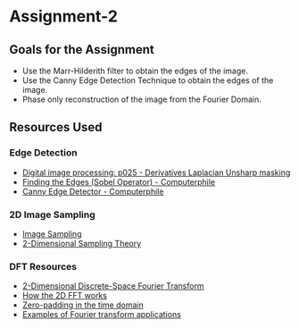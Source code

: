 # Assignment-2

## Goals for the Assignment
- Use the Marr-Hilderith filter to obtain the edges of the image.
- Use the Canny Edge Detection Technique to obtain the edges of the image.
- Phase only reconstruction of the image from the Fourier Domain.


## Resources Used

### Edge Detection
- [Digital image processing: p025 - Derivatives Laplacian Unsharp masking](https://www.youtube.com/watch?v=1b3Sr2MGLFg&t=769s)
- [Finding the Edges (Sobel Operator) - Computerphile](https://www.youtube.com/watch?v=uihBwtPIBxM)
- [Canny Edge Detector - Computerphile](https://www.youtube.com/watch?v=sRFM5IEqR2w)

### 2D Image Sampling
- [Image Sampling](https://www.youtube.com/watch?v=nfEaPWZ_dRQ)
- [2-Dimensional Sampling Theory](https://www.youtube.com/watch?v=Vl_937LAm0g)

### DFT Resources
- [2-Dimensional Discrete-Space Fourier Transform](https://www.youtube.com/watch?v=YYGltoYEmKo)
- [How the 2D FFT works](https://www.youtube.com/watch?v=v743U7gvLq0&list=PLn0OLiymPak28kNU6D_nkUBebb5LRj3E5&index=8)
- [Zero-padding in the time domain](https://www.youtube.com/watch?v=xbHmpDr_3SE&list=PLn0OLiymPak28kNU6D_nkUBebb5LRj3E5&index=6)
- [Examples of Fourier transform applications](https://www.youtube.com/watch?v=xPNoHI9_7Wc&list=PLn0OLiymPak28kNU6D_nkUBebb5LRj3E5&index=2)

